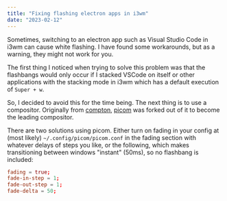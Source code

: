 ```yaml
---
title: "Fixing flashing electron apps in i3wm"
date: "2023-02-12"
---
```


Sometimes, switching to an electron app such as Visual Studio Code in i3wm can cause white flashing. I have found some workarounds, but as a warning, they might not work for you.

The first thing I noticed when trying to solve this problem was that the flashbangs would only occur if I stacked VSCode on itself or other applications with the stacking mode in i3wm which has a default execution of `Super + w`.

So, I decided to avoid this for the time being. The next thing is to use a compositor. Originally from [compton](https://github.com/chjj/compton), [picom](https://github.com/yshui/picom) was forked out of it to become the leading compositor.

There are two solutions using picom. Either turn on fading in your config at (most likely) `~/.config/picom/picom.conf` in the fading section with whatever delays of steps you like, or the following, which makes transitioning between windows "instant" (50ms), so no flashbang is included:

```toml
fading = true;
fade-in-step = 1;
fade-out-step = 1;
fade-delta = 50;
```

